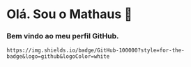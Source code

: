 # Olá. Sou o Mathaus 👋
### Bem vindo ao meu perfil GitHub.

	https://img.shields.io/badge/GitHub-100000?style=for-the-badge&logo=github&logoColor=white
